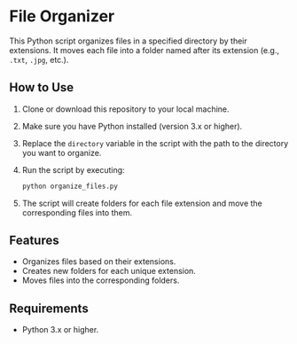 
# File Organizer

This Python script organizes files in a specified directory by their extensions. It moves each file into a folder named after its extension (e.g., `.txt`, `.jpg`, etc.).

## How to Use

1. Clone or download this repository to your local machine.
2. Make sure you have Python installed (version 3.x or higher).
3. Replace the `directory` variable in the script with the path to the directory you want to organize.
4. Run the script by executing:

   ```bash
   python organize_files.py
   ```

5. The script will create folders for each file extension and move the corresponding files into them.

## Features

- Organizes files based on their extensions.
- Creates new folders for each unique extension.
- Moves files into the corresponding folders.

## Requirements

- Python 3.x or higher.
